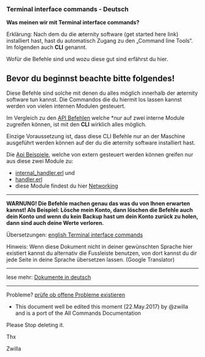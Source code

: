 <link rel="alternate" href="https://github.com/aeternity/wiki/wiki/Terminal-interface-commands" hreflang="x-default" />
<link rel=„alternate" href="https://github.com/aeternity/wiki/wiki/%5BGerman%5DTerminal-interface-commands" hreflang="de-de" />

### Terminal interface commands - Deutsch


**Was meinen wir mit Terminal interface commands?**

Erklärung: Nach dem du die æternity software (get started here link) installiert hast,
hast du automatisch Zugang zu den „Command line Tools“. Im folgenden auch **CLI** genannt.

Wofür die Befehle sind und wozu diese gut sind erfährst du hier.

## Bevor du beginnst beachte bitte folgendes!

Diese Befehle sind solche mit denen du alles möglich innerhalb der æternity software tun kannst.
Die Commandos die du hiermit los lassen kannst werden von vielen internen Modulen gesteuert.

Im Vergleich zu den [API Befehlen]([German]API-Commands) welche **nur* auf zwei interne Module zugreifen können,
ist mit den **CLI** wirklich alles möglich.

Einzige Voraussetzung ist, dass diese CLI Befehle nur an der Maschine ausgeführt werden können auf der du die
æternity software installiert hast.

Die [Api Beispiele]([German]Api-Examples), welche von extern gesteuert werden können greifen nur aus diese zwei Module zu:

 - [internal_handler.erl](../../../aeternity/testnet/blob/master/src/networking/internal_handler.erl) und 
 - [handler.erl](../../../aeternity/testnet/blob/master/src/networking/handler.erl)
 - diese Module findest du hier [Networking](../../../aeternity/testnet/blob/master/src/networking/)

***
**WARNUNG! Die Befehle machen genau das was du von Ihnen erwarten kannst! Als Beispiel: Lösche mein Konto, dann löschen
die Befehle auch dein Konto und wenn du kein Backup hast um dein Konto zurück zu holen, dann sind auch deine Werte verloren.**

Übersetzungen: [english Terminal interface commands](Terminal-interface-commands)

Hinweis: Wenn diese Dokument nicht in deiner gewünschten Sprache hier existiert kannst du alternativ die Fussleiste benutzen, von dort kannst du dir jede Seite in deine Sprache übersetzen lassen. (Google Translator)

***
lese mehr: [Dokumente in deutsch]([German]-æternity-TOC)
***
Probleme? [prüfe ob offene Probleme existieren](https://github.com/aeternity/testnet/issues?q=cli) 




+ This document well be edited this moment (22.May.2017) by @zwilla and is a port of the All Commands Documentation

Please Stop deleting it. 

Thx

Zwilla
